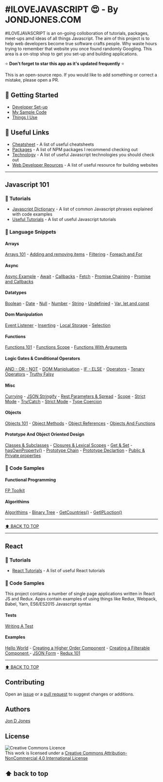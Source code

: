 # #ILOVEJAVASCRIPT :heart_eyes: - By JONDJONES.COM 

\#ILOVEJAVASCRIPT is an on-going colloboration of tutorials, packages, meet-ups amd ideas of all things Javascript.  The aim of this project is to help web developers become true software crafts people.  Why waste hours trying to remember that website you once found randomly Googling.  This area is a on-stop shop to get you set-up and building applications. 

:star: **Don't forget to star this app as it's updated frequently** :star:

This is an open-source repo.  If you would like to add something or correct a mistake, please open a PR.

## :rocket: Getting Started

-   [Developer Set-up](docs/DEVELOPERSETUP.md)
-   [My Sample Code](docs/MYCODE.md)
-   [Things I  Use](docs/THINGSIUSE.md)

## :link: Useful Links

-   [Cheatsheet](docs/CHEATSHEET.md) - A list of useful cheatsheets  
-   [Packages](docs/PACKAGES.md) - A list of NPM packages I recommend checking out  
-   [Technology](docs/TECHNOLOGY.md) - A list of useful Javascript technologies you should check out
-   [Web Developer Reources](docs/WEBDEVRESOURCES.md) - A list of useful resource for building websites

---
## Javascript 101

### 📖 Tutorials

-   [Javascript Dictionary](docs/JavascriptDictionary.md) - A list of common Javascript phrases explained with code examples
-   [Useful Tutorials](docs/JAVASCRIPT.md) - A list of useful Javascript tutorials  

### :floppy_disk: Language Snippets

#### Arrays

[Arrays 101](./javascript-101/arrays/arrays-101.md) -
[Adding and removing items](./javascript-101/arrays/array-adding-removing.md) -
[Filtering](./javascript-101/arrays/arrays-filtering) -
[Foreach and For](./javascript-101/arrays/arrays-for)

#### Async

[Async Example](./javascript-101/async/async-example.md) -
[Await](./javascript-101/async/await.md) -
[Callbacks](./javascript-101/async/callbacks.md) -
[Fetch](./javascript-101/async/fetch.md) -
[Promise Chaining](./javascript-101/async/promise-chaining.md) -
[Promise and Callbacks](./javascript-101/async/promises-and-callbacks.md)

#### Datatypes

[Boolean](./javascript-101/data-types/boolean.md) -
[Date](./javascript-101/data-types/date.md) -
[Null](./javascript-101/data-types/null.md) -
[Number](./javascript-101/data-types/null.md) -
[String](./javascript-101/data-types/string.md) -
[Undefinied](./javascript-101/data-types/undefinied.md) -
[Var, let and const](./javascript-101/data-types/uvar-let-const.md)

#### Dom Manipulation
[Event Listener](./javascript-101/dom-manipulation/event-listener.md) - 
[Inserting](./javascript-101/dom-manipulation/insertation.md) - 
[Local Storage](./javascript-101/dom-manipulation/local-storage.md) - 
[Selection](./javascript-101/dom-manipulation/selection.md)

#### Functions
[Functions 101](./javascript-101/dom-manipulation/functions-101.md) - 
[Functions Scope](./javascript-101/dom-manipulation/functions-101.md) - 
[Functions With Arguments](./javascript-101/dom-manipulation/functions-101.md)

#### Logic Gates & Conditional Operators
[AND - OR - NOT](./javascript-101/logic-gates-conditional/and-or-not-statements.md) - 
[DOM Manipluation](./javascript-101/logic-gates-conditional/dom-manipulation.md) - 
[IF - ELSE](./javascript-101/logic-gates-conditional/if-else-statements) - 
[Operators](./javascript-101/logic-gates-conditional/operators) - 
[Tenary Operators](./javascript-101/logic-gates-conditional/ternary-operator) - 
[Truthy Falsy](./javascript-101/logic-gates-conditional/truthy-falsy)

#### Misc

[Currying](./javascript-101/misc/currying.md) - 
[JSON Stringify](./javascript-101/misc/json-stringify-and-parse.md) - 
[Rest Parameters & Spread](./javascript-101/misc/rest-parameters-and-spread.md) - 
[Scope](./javascript-101/misc/scope-101.md) - 
[Strict Mode](./javascript-101/misc/strict-mode.md) - 
[Try/Catch](./javascript-101/misc/strict-mode.md) - 
[Strict Mode](./javascript-101/misc/strict-mode.md) - 
[Type Coercion](./javascript-101/misc/type-coercion.md)

#### Objects

[Objects 101](./javascript-101/objects/objects-101.md) - 
[Object Methods](./javascript-101/objects/object-methods.md) - 
[Object References](./objects/object-references.md) - 
[Objects And Functions](./javascript-101/objects/objects-and-functions.md)

#### Prototype And Object Oriented Design

[Classes & Subclasses](./javascript-101/protoype-and-oo/classes-and-subclasses.md) - 
[Closures & Lexical Scopes](./javascript-101/protoype-and-oo/closures-and-lexical-scopes.md) - 
[Get & Set](./javascript-101/protoype-and-oo/get-set.md) - 
[hasOwnProperty()](./javascript-101/protoype-and-oo/hasOwnProperty.md) - 
[Prototype Chain](./javascript-101/protoype-and-oo/primitive-prototype-chain.md) - 
[Prototype Declartion](./javascript-101/protoype-and-oo/prototype-declartion.md) - 
[Public & Private properties](./javascript-101/protoype-and-oo/public-and-private-properties.md)

### :floppy_disk: Code Samples

#### Functional Programming

[FP Toolkit](./javascript-101/functional-programming/examples.md)  

#### Algorithims

[Algorithims](./javascript-101/algorithims/algorithims.md) -
[Binary Tree](./javascript-101/algorithims/binary-tree.md) -
[GetCountries()](./javascript-101/api/get-country.md) -
[GetIPLoction()](./javascript-101/api/Get-IP-Loction.md)

---
[:arrow_up: BACK TO TOP](#getting-started)

---

## React

### 📖 Tutorials

-   [React Tutorials](docs/REACT-TUTORIALS.md) - A list of useful React tutorials  

### :floppy_disk: Code Samples

This project contains a number of single page applications written in React JS and Redux. Apps contain examples of using things like Redux, Webpack, Babel, Yarn, ES6/ES2015 Javascript syntax

#### Tests

[Writing A Test](./react-101/tests/writing-a-test.md)

#### Examples

[Hello World](./react-101/examples/hello-world.md) -
[Creating a Higher Order Component](./react-101/examples/hoc.md)  -
[Creating a Filterable Component ](./react-101/examples/filter-component.md) -
[JSON Form](./react-101/examples/json-form.md) -
[Redux 101](./react-101/examples/redux-101.md)

---
[:arrow_up: BACK TO TOP](#getting-started)

## Contributing
Open an [issue](https://github.com/jondjones/ILoveJavascript/issues) or a [pull request](https://github.com/jondjones/ILoveJavascript) to suggest changes or additions.

## Authors
[Jon D Jones](http://www.jondjones.com)

## License
![Creative Commons Licence](https://i.creativecommons.org/l/by-nc/4.0/88x31.png)   
This work is licensed under a [Creative Commons Attribution-NonCommercial 4.0 International License](http://creativecommons.org/licenses/by-nc/4.0/)

⬆ back to top
---
